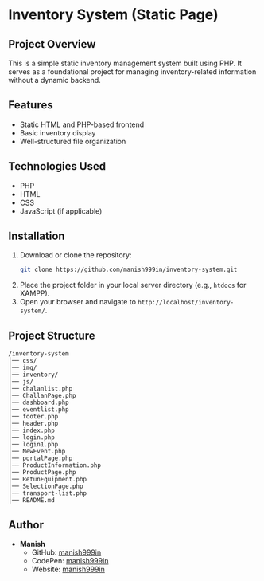 # Inventory System (Static Page)

## Project Overview
This is a simple static inventory management system built using PHP. It serves as a foundational project for managing inventory-related information without a dynamic backend.

## Features
- Static HTML and PHP-based frontend
- Basic inventory display
- Well-structured file organization

## Technologies Used
- PHP
- HTML
- CSS
- JavaScript (if applicable)

## Installation
1. Download or clone the repository:
   ```sh
   git clone https://github.com/manish999in/inventory-system.git
   ```
2. Place the project folder in your local server directory (e.g., `htdocs` for XAMPP).
3. Open your browser and navigate to `http://localhost/inventory-system/`.

## Project Structure
```
/inventory-system
│── css/
│── img/
│── inventory/
│── js/
│── chalanlist.php
│── ChallanPage.php
│── dashboard.php
│── eventlist.php
│── footer.php
│── header.php
│── index.php
│── login.php
│── login1.php
│── NewEvent.php
│── portalPage.php
│── ProductInformation.php
│── ProductPage.php
│── RetunEquipment.php
│── SelectionPage.php
│── transport-list.php
│── README.md
```
 
## Author
- **Manish**  
  - GitHub: [manish999in](https://github.com/manish999in)
  - CodePen: [manish999in](https://codepen.io/manish999in/)
  - Website: [manish999in](https://manish999in/)
